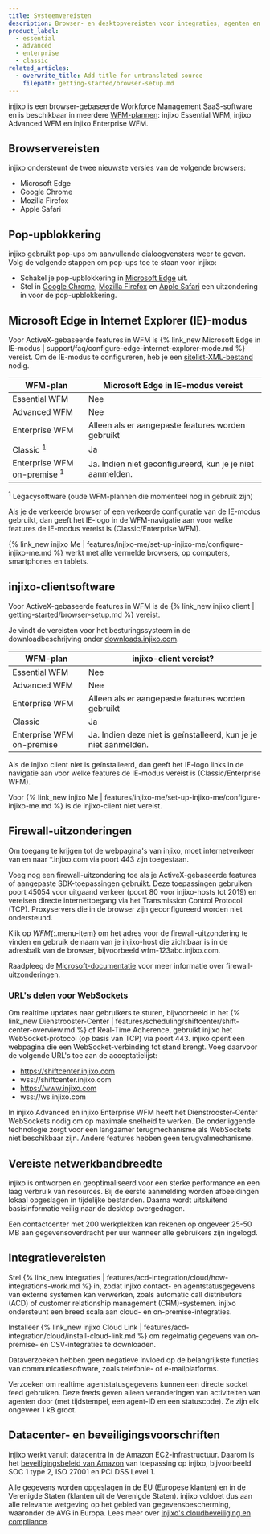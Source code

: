 ```yaml
---
title: Systeemvereisten
description: Browser- en desktopvereisten voor integraties, agenten en planner-workstations.
product_label:
  - essential
  - advanced
  - enterprise
  - classic
related_articles:
  - overwrite_title: Add title for untranslated source
    filepath: getting-started/browser-setup.md
---
```


injixo is een browser-gebaseerde Workforce Management SaaS-software en is beschikbaar in meerdere [WFM-plannen](https://www.injixo.com/nl/pricing): injixo Essential WFM, injixo Advanced WFM en injixo Enterprise WFM.

## Browservereisten

injixo ondersteunt de twee nieuwste versies van de volgende browsers:

- Microsoft Edge
- Google Chrome
- Mozilla Firefox
- Apple Safari

## Pop-upblokkering

injixo gebruikt pop-ups om aanvullende dialoogvensters weer te geven. Volg de volgende stappen om pop-ups toe te staan voor injixo:

- Schakel je pop-upblokkering in [Microsoft Edge](https://support.microsoft.com/nl-nl/microsoft-edge/pop-ups-blokkeren-in-microsoft-edge-1d8ba4f8-f385-9a0b-e944-aa47339b6bb5) uit.
- Stel in [Google Chrome](https://support.google.com/chrome/answer/95472?hl=nl&co=GENIE.Platform%3DDesktop#zippy=%2Callow-pop-ups-and-redirects-from-a-site), [Mozilla Firefox](https://support.mozilla.org/nl/kb/instellingen-pop-upblokkering-uitzonderingen-probleemoplossing) en [Apple Safari](https://support.apple.com/nl-nl/guide/safari/sfri40696/mac) een uitzondering in voor de pop-upblokkering.

## Microsoft Edge in Internet Explorer (IE)-modus

Voor ActiveX-gebaseerde features in WFM is {% link_new Microsoft Edge in IE-modus | support/faq/configure-edge-internet-explorer-mode.md %} vereist. Om de IE-modus te configureren, heb je een [sitelist-XML-bestand](https://learn.microsoft.com/en-us/deployedge/edge-ie-mode-local-site-list) nodig.

<style>
table {
  width: 100%;
}
table th:first-of-type {
    width: 30%;
}
table th:nth-of-type(2) {
    width: 70%;
}
</style>

| WFM-plan                               | Microsoft Edge in IE-modus vereist         |
| -------------------------------------- | ------------------------------------------ |
| Essential WFM                          | Nee                                         |
| Advanced WFM                           | Nee                                         |
| Enterprise WFM                         | Alleen als er aangepaste features worden gebruikt            |
| Classic <sup>1</sup>                   | Ja                                        |
| Enterprise WFM on-premise <sup>1</sup> | Ja. Indien niet geconfigureerd, kun je je niet aanmelden. |

<sup>1</sup> Legacysoftware (oude WFM-plannen die momenteel nog in gebruik zijn)

Als je de verkeerde browser of een verkeerde configuratie van de IE-modus gebruikt, dan geeft het IE-logo in de WFM-navigatie aan voor welke features de IE-modus vereist is (Classic/Enterprise WFM).

{% link_new injixo Me | features/injixo-me/set-up-injixo-me/configure-injixo-me.md %} werkt met alle vermelde browsers, op computers, smartphones en tablets.

## injixo-clientsoftware

Voor ActiveX-gebaseerde features in WFM is de {% link_new injixo client | getting-started/browser-setup.md %} vereist.

Je vindt de vereisten voor het besturingssysteem in de downloadbeschrijving onder [downloads.injixo.com](https://downloads.injixo.com).

| WFM-plan                      | injixo-client vereist?                |
| ------------------------- | ----------------------------------------- |
| Essential WFM             | Nee                                        |
| Advanced WFM              | Nee                                        |
| Enterprise WFM            | Alleen als er aangepaste features worden gebruikt           |
| Classic                   | Ja                                       |
| Enterprise WFM on-premise | Ja. Indien deze niet is geïnstalleerd, kun je je niet aanmelden. |

Als de injixo client niet is geïnstalleerd, dan geeft het IE-logo links in de navigatie aan voor welke features de IE-modus vereist is (Classic/Enterprise WFM).

Voor {% link_new injixo Me | features/injixo-me/set-up-injixo-me/configure-injixo-me.md %} is de injixo-client niet vereist.

## Firewall-uitzonderingen

Om toegang te krijgen tot de webpagina's van injixo, moet internetverkeer van en naar *.injixo.com via poort 443 zijn toegestaan.

Voeg nog een firewall-uitzondering toe als je ActiveX-gebaseerde features of aangepaste SDK-toepassingen gebruikt. Deze toepassingen gebruiken poort 45054 voor uitgaand verkeer (poort 80 voor injixo-hosts tot 2019) en vereisen directe internettoegang via het Transmission Control Protocol (TCP). Proxyservers die in de browser zijn geconfigureerd worden niet ondersteund.

Klik op _WFM_{:.menu-item} om het adres voor de firewall-uitzondering te vinden en gebruik de naam van je injixo-host die zichtbaar is in de adresbalk van de browser, bijvoorbeeld wfm-123abc.injixo.com.

Raadpleeg de [Microsoft-documentatie](https://support.microsoft.com/en-us/windows/add-an-exclusion-to-windows-security-811816c0-4dfd-af4a-47e4-c301afe13b26#:~:text=Go%20to%20Start%20%3E%20Settings%20%3E%20Update,%2C%20file%20types%2C%20or%20process) voor meer informatie over firewall-uitzonderingen.

### URL's delen voor WebSockets

Om realtime updates naar gebruikers te sturen, bijvoorbeeld in het {% link_new Dienstrooster-Center | features/scheduling/shiftcenter/shift-center-overview.md %} of Real-Time Adherence, gebruikt injixo het WebSocket-protocol (op basis van TCP) via poort 443\. injixo opent een webpagina die een WebSocket-verbinding tot stand brengt. Voeg daarvoor de volgende URL's toe aan de acceptatielijst:

- https://shiftcenter.injixo.com
- wss://shiftcenter.injixo.com
- https://www.injixo.com
- wss://ws.injixo.com

In injixo Advanced en injixo Enterprise WFM heeft het Dienstrooster-Center WebSockets nodig om op maximale snelheid te werken. De onderliggende technologie zorgt voor een langzamer terugmechanisme als WebSockets niet beschikbaar zijn. Andere features hebben geen terugvalmechanisme.

## Vereiste netwerkbandbreedte

injixo is ontworpen en geoptimaliseerd voor een sterke performance en een laag verbruik van resources. Bij de eerste aanmelding worden afbeeldingen lokaal opgeslagen in tijdelijke bestanden. Daarna wordt uitsluitend basisinformatie veilig naar de desktop overgedragen.

Een contactcenter met 200 werkplekken kan rekenen op ongeveer 25-50 MB aan gegevensoverdracht per uur wanneer alle gebruikers zijn ingelogd.

## Integratievereisten

Stel {% link_new integraties | features/acd-integration/cloud/how-integrations-work.md %} in, zodat injixo contact- en agentstatusgegevens van externe systemen kan verwerken, zoals automatic call distributors (ACD) of customer relationship management (CRM)-systemen.
injixo ondersteunt een breed scala aan cloud- en on-premise-integraties.

Installeer {% link_new injixo Cloud Link | features/acd-integration/cloud/install-cloud-link.md %} om regelmatig gegevens van on-premise- en CSV-integraties te downloaden.

Dataverzoeken hebben geen negatieve invloed op de belangrijkste functies van communicatiesoftware, zoals telefonie- of e-mailplatforms.

Verzoeken om realtime agentstatusgegevens kunnen een directe socket feed gebruiken. Deze feeds geven alleen veranderingen van activiteiten van agenten door (met tijdstempel, een agent-ID en een statuscode). Ze zijn elk ongeveer 1 kB groot.

## Datacenter- en beveiligingsvoorschriften

injixo werkt vanuit datacentra in de Amazon EC2-infrastructuur. Daarom is het [beveiligingsbeleid van Amazon](https://aws.amazon.com/security/) van toepassing op injixo, bijvoorbeeld SOC 1 type 2, ISO 27001 en PCI DSS Level 1.

Alle gegevens worden opgeslagen in de EU (Europese klanten) en in de Verenigde Staten (klanten uit de Verenigde Staten). injixo voldoet dus aan alle relevante wetgeving op het gebied van gegevensbescherming, waaronder de AVG in Europa. Lees meer over [injixo's cloudbeveiliging en compliance](https://www.injixo.com/uk/security/).
